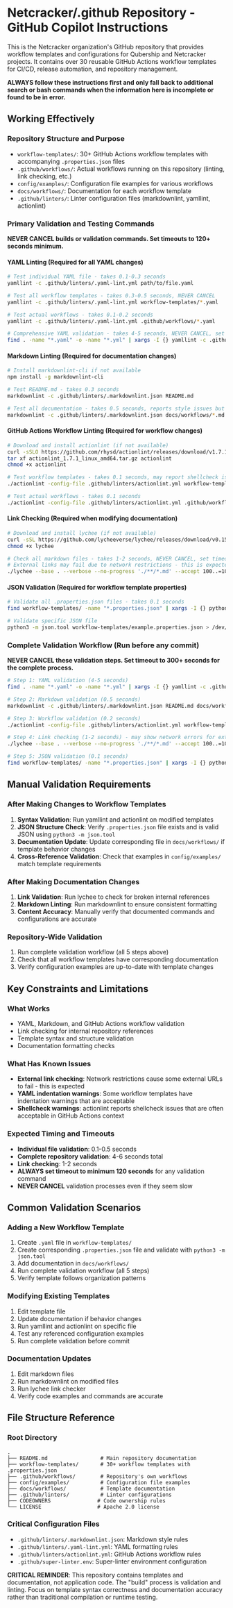 # Netcracker/.github Repository - GitHub Copilot Instructions

This is the Netcracker organization's GitHub repository that provides workflow templates and configurations for Qubership and Netcracker projects. It contains over 30 reusable GitHub Actions workflow templates for CI/CD, release automation, and repository management.

**ALWAYS follow these instructions first and only fall back to additional search or bash commands when the information here is incomplete or found to be in error.**

## Working Effectively

### Repository Structure and Purpose
- `workflow-templates/`: 30+ GitHub Actions workflow templates with accompanying `.properties.json` files
- `.github/workflows/`: Actual workflows running on this repository (linting, link checking, etc.)
- `config/examples/`: Configuration file examples for various workflows  
- `docs/workflows/`: Documentation for each workflow template
- `.github/linters/`: Linter configuration files (markdownlint, yamllint, actionlint)

### Primary Validation and Testing Commands

**NEVER CANCEL builds or validation commands. Set timeouts to 120+ seconds minimum.**

#### YAML Linting (Required for all YAML changes)
```bash
# Test individual YAML file - takes 0.1-0.3 seconds
yamllint -c .github/linters/.yaml-lint.yml path/to/file.yaml

# Test all workflow templates - takes 0.3-0.5 seconds, NEVER CANCEL
yamllint -c .github/linters/.yaml-lint.yml workflow-templates/*.yaml

# Test actual workflows - takes 0.1-0.2 seconds  
yamllint -c .github/linters/.yaml-lint.yml .github/workflows/*.yaml

# Comprehensive YAML validation - takes 4-5 seconds, NEVER CANCEL, set timeout to 120+ seconds
find . -name "*.yaml" -o -name "*.yml" | xargs -I {} yamllint -c .github/linters/.yaml-lint.yml {}
```

#### Markdown Linting (Required for documentation changes)
```bash
# Install markdownlint-cli if not available
npm install -g markdownlint-cli

# Test README.md - takes 0.3 seconds
markdownlint -c .github/linters/.markdownlint.json README.md

# Test all documentation - takes 0.5 seconds, reports style issues but workflow continues
markdownlint -c .github/linters/.markdownlint.json docs/workflows/*.md
```

#### GitHub Actions Workflow Linting (Required for workflow changes)
```bash
# Download and install actionlint (if not available)
curl -sSLO https://github.com/rhysd/actionlint/releases/download/v1.7.1/actionlint_1.7.1_linux_amd64.tar.gz
tar xf actionlint_1.7.1_linux_amd64.tar.gz actionlint
chmod +x actionlint

# Test workflow templates - takes 0.1 seconds, may report shellcheck issues
./actionlint -config-file .github/linters/actionlint.yml workflow-templates/*.yaml

# Test actual workflows - takes 0.1 seconds
./actionlint -config-file .github/linters/actionlint.yml .github/workflows/*.yaml
```

#### Link Checking (Required when modifying documentation)
```bash
# Download and install lychee (if not available)
curl -sSL https://github.com/lycheeverse/lychee/releases/download/v0.15.1/lychee-v0.15.1-x86_64-unknown-linux-gnu.tar.gz | tar xz
chmod +x lychee

# Check all markdown files - takes 1-2 seconds, NEVER CANCEL, set timeout to 180+ seconds
# External links may fail due to network restrictions - this is expected
./lychee --base . --verbose --no-progress './**/*.md' --accept 100..=103,200..=299,429
```

#### JSON Validation (Required for workflow template properties)
```bash
# Validate all .properties.json files - takes 0.1 seconds
find workflow-templates/ -name "*.properties.json" | xargs -I {} python3 -m json.tool {} > /dev/null

# Validate specific JSON file
python3 -m json.tool workflow-templates/example.properties.json > /dev/null
```

### Complete Validation Workflow (Run before any commit)

**NEVER CANCEL these validation steps. Set timeout to 300+ seconds for the complete process.**

```bash
# Step 1: YAML validation (4-5 seconds)
find . -name "*.yaml" -o -name "*.yml" | xargs -I {} yamllint -c .github/linters/.yaml-lint.yml {}

# Step 2: Markdown validation (0.5 seconds) 
markdownlint -c .github/linters/.markdownlint.json README.md docs/workflows/*.md

# Step 3: Workflow validation (0.2 seconds)
./actionlint -config-file .github/linters/actionlint.yml workflow-templates/*.yaml .github/workflows/*.yaml

# Step 4: Link checking (1-2 seconds) - may show network errors for external links
./lychee --base . --verbose --no-progress './**/*.md' --accept 100..=103,200..=299,429

# Step 5: JSON validation (0.1 seconds)
find workflow-templates/ -name "*.properties.json" | xargs -I {} python3 -m json.tool {} > /dev/null
```

## Manual Validation Requirements

### After Making Changes to Workflow Templates
1. **Syntax Validation**: Run yamllint and actionlint on modified templates
2. **JSON Structure Check**: Verify `.properties.json` file exists and is valid JSON using `python3 -m json.tool`
3. **Documentation Update**: Update corresponding file in `docs/workflows/` if template behavior changes
4. **Cross-Reference Validation**: Check that examples in `config/examples/` match template requirements

### After Making Documentation Changes  
1. **Link Validation**: Run lychee to check for broken internal references
2. **Markdown Linting**: Run markdownlint to ensure consistent formatting
3. **Content Accuracy**: Manually verify that documented commands and configurations are accurate

### Repository-Wide Validation
1. Run complete validation workflow (all 5 steps above)
2. Check that all workflow templates have corresponding documentation
3. Verify configuration examples are up-to-date with template changes

## Key Constraints and Limitations

### What Works
- YAML, Markdown, and GitHub Actions workflow validation
- Link checking for internal repository references  
- Template syntax and structure validation
- Documentation formatting checks

### What Has Known Issues
- **External link checking**: Network restrictions cause some external URLs to fail - this is expected
- **YAML indentation warnings**: Some workflow templates have indentation warnings that are acceptable
- **Shellcheck warnings**: actionlint reports shellcheck issues that are often acceptable in GitHub Actions context

### Expected Timing and Timeouts
- **Individual file validation**: 0.1-0.5 seconds
- **Complete repository validation**: 4-6 seconds total
- **Link checking**: 1-2 seconds
- **ALWAYS set timeout to minimum 120 seconds** for any validation command
- **NEVER CANCEL** validation processes even if they seem slow

## Common Validation Scenarios

### Adding a New Workflow Template
1. Create `.yaml` file in `workflow-templates/`
2. Create corresponding `.properties.json` file and validate with `python3 -m json.tool`
3. Add documentation in `docs/workflows/`
4. Run complete validation workflow (all 5 steps)
5. Verify template follows organization patterns

### Modifying Existing Templates
1. Edit template file
2. Update documentation if behavior changes  
3. Run yamllint and actionlint on specific file
4. Test any referenced configuration examples
5. Run complete validation before commit

### Documentation Updates
1. Edit markdown files
2. Run markdownlint on modified files
3. Run lychee link checker  
4. Verify code examples and commands are accurate

## File Structure Reference

### Root Directory
```
.
├── README.md                 # Main repository documentation
├── workflow-templates/       # 30+ workflow templates with .properties.json
├── .github/workflows/        # Repository's own workflows  
├── config/examples/          # Configuration file examples
├── docs/workflows/           # Template documentation
├── .github/linters/          # Linter configurations
├── CODEOWNERS               # Code ownership rules
└── LICENSE                  # Apache 2.0 license
```

### Critical Configuration Files
- `.github/linters/.markdownlint.json`: Markdown style rules
- `.github/linters/.yaml-lint.yml`: YAML formatting rules  
- `.github/linters/actionlint.yml`: GitHub Actions workflow rules
- `.github/super-linter.env`: Super-linter environment configuration

**CRITICAL REMINDER**: This repository contains templates and documentation, not application code. The "build" process is validation and linting. Focus on template syntax correctness and documentation accuracy rather than traditional compilation or runtime testing.
